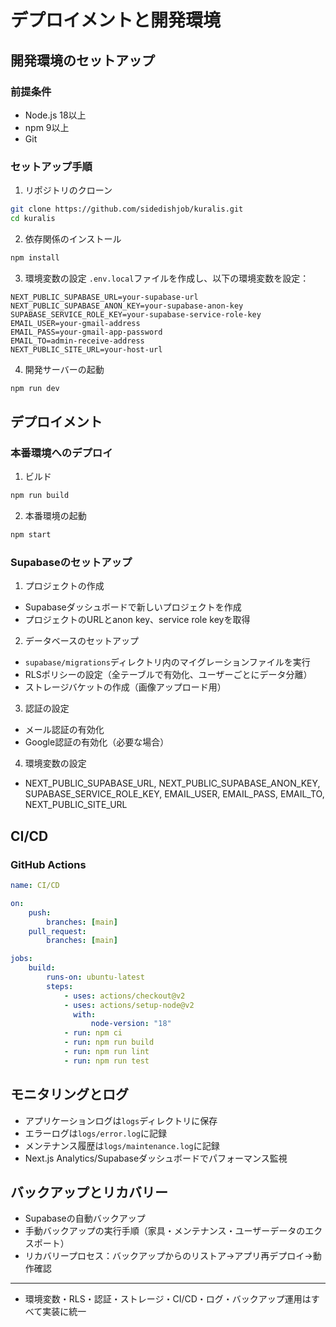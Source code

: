 # デプロイメントと開発環境

## 開発環境のセットアップ

### 前提条件

- Node.js 18以上
- npm 9以上
- Git

### セットアップ手順

1. リポジトリのクローン

```bash
git clone https://github.com/sidedishjob/kuralis.git
cd kuralis
```

2. 依存関係のインストール

```bash
npm install
```

3. 環境変数の設定
   `.env.local`ファイルを作成し、以下の環境変数を設定：

```env
NEXT_PUBLIC_SUPABASE_URL=your-supabase-url
NEXT_PUBLIC_SUPABASE_ANON_KEY=your-supabase-anon-key
SUPABASE_SERVICE_ROLE_KEY=your-supabase-service-role-key
EMAIL_USER=your-gmail-address
EMAIL_PASS=your-gmail-app-password
EMAIL_TO=admin-receive-address
NEXT_PUBLIC_SITE_URL=your-host-url
```

4. 開発サーバーの起動

```bash
npm run dev
```

## デプロイメント

### 本番環境へのデプロイ

1. ビルド

```bash
npm run build
```

2. 本番環境の起動

```bash
npm start
```

### Supabaseのセットアップ

1. プロジェクトの作成

- Supabaseダッシュボードで新しいプロジェクトを作成
- プロジェクトのURLとanon key、service role keyを取得

2. データベースのセットアップ

- `supabase/migrations`ディレクトリ内のマイグレーションファイルを実行
- RLSポリシーの設定（全テーブルで有効化、ユーザーごとにデータ分離）
- ストレージバケットの作成（画像アップロード用）

3. 認証の設定

- メール認証の有効化
- Google認証の有効化（必要な場合）

4. 環境変数の設定

- NEXT_PUBLIC_SUPABASE_URL, NEXT_PUBLIC_SUPABASE_ANON_KEY, SUPABASE_SERVICE_ROLE_KEY, EMAIL_USER, EMAIL_PASS, EMAIL_TO, NEXT_PUBLIC_SITE_URL

## CI/CD

### GitHub Actions

```yaml
name: CI/CD

on:
    push:
        branches: [main]
    pull_request:
        branches: [main]

jobs:
    build:
        runs-on: ubuntu-latest
        steps:
            - uses: actions/checkout@v2
            - uses: actions/setup-node@v2
              with:
                  node-version: "18"
            - run: npm ci
            - run: npm run build
            - run: npm run lint
            - run: npm run test
```

## モニタリングとログ

- アプリケーションログは`logs`ディレクトリに保存
- エラーログは`logs/error.log`に記録
- メンテナンス履歴は`logs/maintenance.log`に記録
- Next.js Analytics/Supabaseダッシュボードでパフォーマンス監視

## バックアップとリカバリー

- Supabaseの自動バックアップ
- 手動バックアップの実行手順（家具・メンテナンス・ユーザーデータのエクスポート）
- リカバリープロセス：バックアップからのリストア→アプリ再デプロイ→動作確認

---

- 環境変数・RLS・認証・ストレージ・CI/CD・ログ・バックアップ運用はすべて実装に統一
